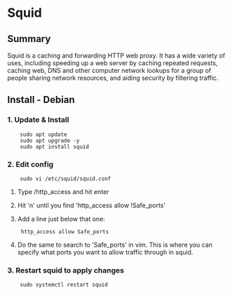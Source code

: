 # Squid
## Summary
Squid is a caching and forwarding HTTP web proxy. It has a wide variety of uses, including speeding up a web server by caching repeated requests, caching web, DNS and other computer network lookups for a group of people sharing network resources, and aiding security by filtering traffic.
## Install - Debian
### 1. Update & Install

        sudo apt update 
        sudo apt upgrade -y 
        sudo apt install squid
        
### 2. Edit config

        sudo vi /etc/squid/squid.conf

1. Type /http_access and hit enter
2. Hit 'n' until you find 'http_access allow !Safe_ports' 
3. Add a line just below that one:

        http_access allow Safe_ports
            
4. Do the same to search to 'Safe_ports' in vim. This is where you can specify what ports you want to allow traffic through in squid. 

### 3. Restart squid to apply changes

        sudo systemctl restart squid
